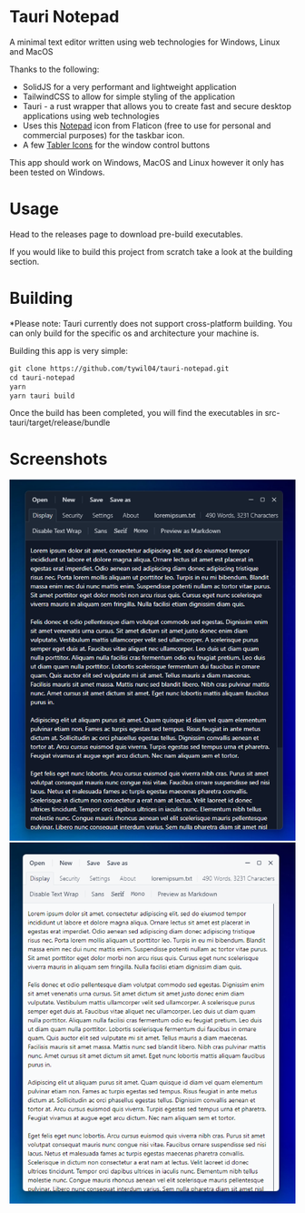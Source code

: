 # Tauri Notepad
A minimal text editor written using web technologies for Windows, Linux and MacOS

Thanks to the following:
- SolidJS for a very performant and lightweight application
- TailwindCSS to allow for simple styling of the application
- Tauri - a rust wrapper that allows you to create fast and secure desktop applications using web technologies
- Uses this [Notepad](https://www.flaticon.com/free-icon/notebook_346081?related_id=346081&origin=search) icon from Flaticon (free to use for personal and commercial purposes) for the taskbar icon.
- A few [Tabler Icons](https://tablericons.com/) for the window control buttons

This app should work on Windows, MacOS and Linux however it only has been tested on Windows. 

# Usage
Head to the releases page to download pre-build executables. 

If you would like to build this project from scratch take a look at the building section.

# Building
*Please note: Tauri currently does not support cross-platform building. You can only build for the specific os and architecture your machine is.

Building this app is very simple:
```
git clone https://github.com/tywil04/tauri-notepad.git
cd tauri-notepad
yarn
yarn tauri build
```

Once the build has been completed, you will find the executables in src-tauri/target/release/bundle

# Screenshots
![Windows 11 Dark Mode](/screenshots/windows11-dark.png)
![Windows 11 Light Mode](/screenshots/windows11-light.png)